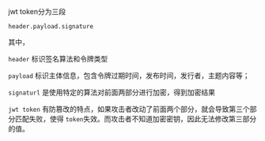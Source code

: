 jwt token分为三段

```
header.payload.signature
```

其中，

`header` 标识签名算法和令牌类型

`payload` 标识主体信息，包含令牌过期时间，发布时间，发行者，主题内容等；

`signaturl` 是使用特定的算法对前面两部分进行加密，得到加密结果

`jwt token` 有防篡改的特点，如果攻击者改动了前面两个部分，就会导致第三个部分匹配失败，使得 `token`失效。而攻击者不知道加密密钥，因此无法修改第三部分的值。
